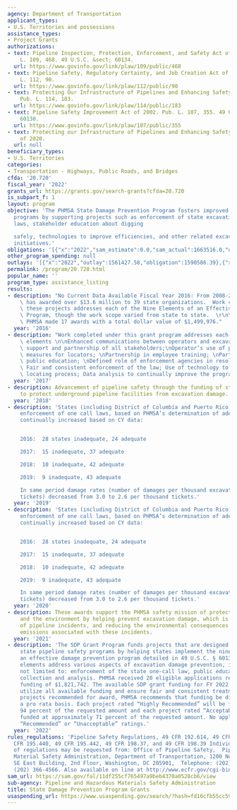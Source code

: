 ```yaml
---
agency: Department of Transportation
applicant_types:
- U.S. Territories and possessions
assistance_types:
- Project Grants
authorizations:
- text: Pipeline Inspection, Protection, Enforcement, and Safety Act of 2006. Pub.
    L. 109, 468. 49 U.S.C. &sect; 60134.
  url: https://www.govinfo.gov/link/plaw/109/public/468
- text: Pipeline Safety, Regulatory Certainty, and Job Creation Act of 2011. Pub.
    L. 112, 90.
  url: https://www.govinfo.gov/link/plaw/112/public/90
- text: Protecting Our Infrastructure of Pipelines and Enhancing Safety Act of 2016.
    Pub. L. 114, 183.
  url: https://www.govinfo.gov/link/plaw/114/public/183
- text: Pipeline Safety Improvement Act of 2002. Pub. L. 107, 355. 49 U.S.C. &sect;
    60130.
  url: https://www.govinfo.gov/link/plaw/107/public/355
- text: Protecting our Infrastructure of Pipelines and Enhancing Safety (PIPES) Act
    of 2020.
  url: null
beneficiary_types:
- U.S. Territories
categories:
- Transportation - Highways, Public Roads, and Bridges
cfda: '20.720'
fiscal_year: '2022'
grants_url: https://grants.gov/search-grants?cfda=20.720
is_subpart_f: 1
layout: program
objective: 'The PHMSA State Damage Prevention Program fosters improved damage prevention
  programs by supporting projects such as enforcement of state excavation damage prevention
  laws, stakeholder education about digging

  safely, technologies to improve efficiencies, and other related excavation safety
  initiatives.'
obligations: '[{"x":"2022","sam_estimate":0.0,"sam_actual":1663516.0,"usa_spending_actual":1557206.01},{"x":"2023","sam_estimate":1550000.0,"sam_actual":0.0,"usa_spending_actual":1248886.7},{"x":"2024","sam_estimate":1500000.0,"sam_actual":0.0,"usa_spending_actual":1342823.85}]'
other_program_spending: null
outlays: '[{"x":"2022","outlay":1561427.58,"obligation":1590586.39},{"x":"2023","outlay":602405.98,"obligation":1550000.0},{"x":"2024","outlay":0.0,"obligation":1415754.0}]'
permalink: /program/20.720.html
popular_name: ''
program_type: assistance_listing
results:
- description: "No Current Data Available Fiscal Year 2016: From 2008-2016, PHMSA\
    \ has awarded over $13.6 million to 39 state organizations.  Work completed under\
    \ these projects addresses each of the Nine Elements of an Effective Damage Prevention\
    \ Program, though the work scope varied from state to state.  \r\n\r\nIn 2016,\
    \ PHMSA made 17 awards with a total dollar value of $1,499,976."
  year: '2016'
- description: "Work completed under this grant program addresses each of the nine\
    \ elements \n\nEnhanced communications between operators and excavators;\nFostering\
    \ support and partnership of all stakeholders;\nOperator’s use of performance\
    \ measures for locators; \nPartnership in employee training; \nPartnership in\
    \ public education; \nDefined role of enforcement agencies in resolving issues;\
    \ Fair and consistent enforcement of the law; Use of technology to improve the\
    \ locating process; Data analysis to continually improve the program"
  year: '2017'
- description: Advancement of pipeline safety through the funding of state programs
    to protect underground pipeline facilities from excavation damage.
  year: '2018'
- description: 'States (including District of Columbia and Puerto Rico) with adequate
    enforcement of one call laws, based on PHMSA’s determination of adequacy, has
    continually increased based on CY data:


    2016:  28 states inadequate, 24 adequate

    2017:  15 inadequate, 37 adequate

    2018:  10 inadequate, 42 adequate

    2019:  9 inadequate, 43 adequate

    In same period damage rates (number of damages per thousand excavation request
    tickets) decreased from 3.0 to 2.6 per thousand tickets.'
  year: '2019'
- description: 'States (including District of Columbia and Puerto Rico) with adequate
    enforcement of one call laws, based on PHMSA’s determination of adequacy, has
    continually increased based on CY data:


    2016:  28 states inadequate, 24 adequate

    2017:  15 inadequate, 37 adequate

    2018:  10 inadequate, 42 adequate

    2019:  9 inadequate, 43 adequate

    In same period damage rates (number of damages per thousand excavation request
    tickets) decreased from 3.0 to 2.6 per thousand tickets.'
  year: '2020'
- description: These awards support the PHMSA safety mission of protecting people
    and the environment by helping prevent excavation damage, which is a leading cause
    of pipeline incidents, and reducing the environmental consequences of methane
    emissions associated with these incidents.
  year: '2021'
- description: 'The SDP Grant Program funds projects that are designed to improve
    state pipeline safety programs by helping states implement the nine elements of
    an effective damage prevention program detailed in 49 U.S.C. § 60134(b). The nine
    elements address various aspects of excavation damage prevention, including, but
    not limited to: enforcement of the state one-call law, public education, and data
    collection and analysis. PHMSA received 20 eligible applications requesting total
    funding of $1,821,742. The available SDP grant funding for FY 2022 is $1,663,516.  To
    utilize all available funding and ensure fair and consistent treatment of all
    projects recommended for award, PHMSA recommends that funding be distributed on
    a pro rata basis. Each project rated “Highly Recommended” will be funded at approximately
    94 percent of the requested amount and each project rated “Acceptable” will be
    funded at approximately 71 percent of the requested amount. No applications received
    “Recommended” or “Unacceptable” ratings.'
  year: '2022'
rules_regulations: 'Pipeline Safety Regulations, 49 CFR 192.614, 49 CFR 192.616, 49
  CFR 195.440, 49 CFR 195.442, 49 CFR 198.37, and 49 CFR 198.39 Individual copies
  of regulations may be requested from: Office of Pipeline Safety,  Pipeline and Hazardous
  Material Safety Administration, Department of Transportation, 1200 New Jersey Avenue,
  SE East Building, 2nd Floor, Washington, DC 205901,  Telephone: (202) 366-4595 Fax:
  (202) 366-4566. Also available on line at http://www.ecfr.gov/cgi-bin/text-idx?tpl=/ecfrbrowse/Title49/49cfr195_main_02.tpl.'
sam_url: https://sam.gov/fal/11df255cf765497a9beb4370a0528cb6/view
sub-agency: Pipeline and Hazardous Materials Safety Administration
title: State Damage Prevention Program Grants
usaspending_url: https://www.usaspending.gov/search/?hash=fd16cfb55cc598163672b0261bbc081f
---
```

